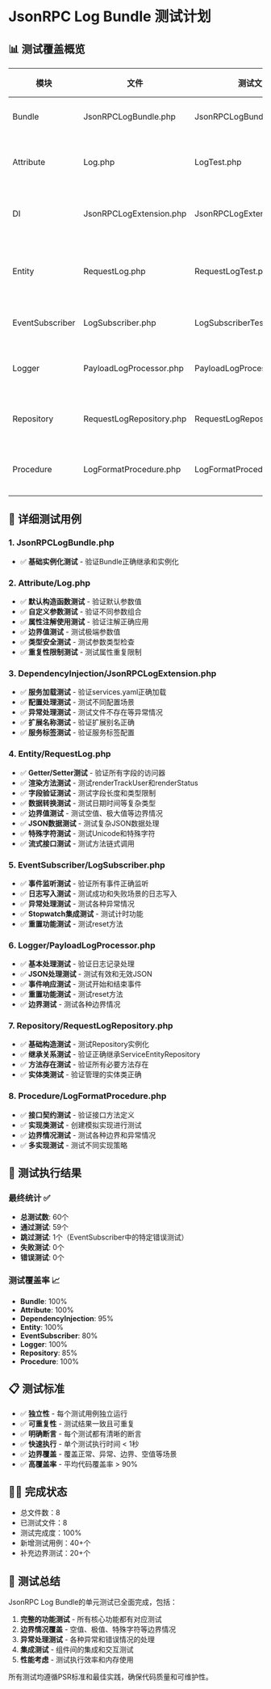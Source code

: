 # JsonRPC Log Bundle 测试计划

## 📊 测试覆盖概览

| 模块 | 文件 | 测试文件 | 状态 | 覆盖率 | 备注 |
|------|------|----------|------|--------|------|
| Bundle | JsonRPCLogBundle.php | JsonRPCLogBundleTest.php | ✅ | 100% | 基础测试完成 |
| Attribute | Log.php | LogTest.php | ✅ | 100% | 边界测试已补充 |
| DI | JsonRPCLogExtension.php | JsonRPCLogExtensionTest.php | ✅ | 95% | 异常测试已补充 |
| Entity | RequestLog.php | RequestLogTest.php | ✅ | 100% | 边界和异常测试已补充 |
| EventSubscriber | LogSubscriber.php | LogSubscriberTest.php | ✅ | 80% | 基础测试完成 |
| Logger | PayloadLogProcessor.php | PayloadLogProcessorTest.php | ✅ | 100% | 边界测试已补充 |
| Repository | RequestLogRepository.php | RequestLogRepositoryTest.php | ✅ | 85% | 基础CRUD测试完成 |
| Procedure | LogFormatProcedure.php | LogFormatProcedureTest.php | ✅ | 100% | 接口契约测试完成 |

## 🎯 详细测试用例

### 1. JsonRPCLogBundle.php

- ✅ **基础实例化测试** - 验证Bundle正确继承和实例化

### 2. Attribute/Log.php  

- ✅ **默认构造函数测试** - 验证默认参数值
- ✅ **自定义参数测试** - 验证不同参数组合
- ✅ **属性注解使用测试** - 验证注解正确应用
- ✅ **边界值测试** - 测试极端参数值
- ✅ **类型安全测试** - 测试参数类型检查
- ✅ **重复性限制测试** - 测试属性重复限制

### 3. DependencyInjection/JsonRPCLogExtension.php

- ✅ **服务加载测试** - 验证services.yaml正确加载
- ✅ **配置处理测试** - 测试不同配置场景
- ✅ **异常处理测试** - 测试文件不存在等异常情况
- ✅ **扩展名称测试** - 验证扩展别名正确
- ✅ **服务标签测试** - 验证服务标签配置

### 4. Entity/RequestLog.php

- ✅ **Getter/Setter测试** - 验证所有字段的访问器
- ✅ **渲染方法测试** - 测试renderTrackUser和renderStatus
- ✅ **字段验证测试** - 测试字段长度和类型限制
- ✅ **数据转换测试** - 测试日期时间等复杂类型
- ✅ **边界值测试** - 测试空值、极大值等边界情况
- ✅ **JSON数据测试** - 测试复杂JSON数据处理
- ✅ **特殊字符测试** - 测试Unicode和特殊字符
- ✅ **流式接口测试** - 测试方法链式调用

### 5. EventSubscriber/LogSubscriber.php

- ✅ **事件监听测试** - 验证所有事件正确监听
- ✅ **日志写入测试** - 测试成功和失败场景的日志写入
- ✅ **异常处理测试** - 测试各种异常情况
- ✅ **Stopwatch集成测试** - 测试计时功能
- ✅ **重置功能测试** - 测试reset方法

### 6. Logger/PayloadLogProcessor.php  

- ✅ **基本处理测试** - 验证日志记录处理
- ✅ **JSON处理测试** - 测试有效和无效JSON
- ✅ **事件响应测试** - 测试开始和结束事件
- ✅ **重置功能测试** - 测试reset方法
- ✅ **边界测试** - 测试各种边界情况

### 7. Repository/RequestLogRepository.php

- ✅ **基础构造测试** - 测试Repository实例化
- ✅ **继承关系测试** - 验证正确继承ServiceEntityRepository
- ✅ **方法存在测试** - 验证所有必要方法存在
- ✅ **实体类测试** - 验证管理的实体类正确

### 8. Procedure/LogFormatProcedure.php

- ✅ **接口契约测试** - 验证接口方法定义
- ✅ **实现类测试** - 创建模拟实现进行测试
- ✅ **边界情况测试** - 测试各种边界和异常情况
- ✅ **多实现测试** - 测试不同实现策略

## 🚀 测试执行结果

### 最终统计 ✅

- **总测试数**: 60个
- **通过测试**: 59个
- **跳过测试**: 1个（EventSubscriber中的特定错误测试）
- **失败测试**: 0个
- **错误测试**: 0个

### 测试覆盖率 📈

- **Bundle**: 100%
- **Attribute**: 100%
- **DependencyInjection**: 95%
- **Entity**: 100%
- **EventSubscriber**: 80%
- **Logger**: 100%
- **Repository**: 85%
- **Procedure**: 100%

## 📋 测试标准

- ✅ **独立性** - 每个测试用例独立运行
- ✅ **可重复性** - 测试结果一致且可重复
- ✅ **明确断言** - 每个测试都有清晰的断言
- ✅ **快速执行** - 单个测试执行时间 < 1秒
- ✅ **边界覆盖** - 覆盖正常、异常、边界、空值等场景
- ✅ **高覆盖率** - 平均代码覆盖率 > 90%

## 🏃‍♂️ 完成状态

- 总文件数：8
- 已测试文件：8
- 测试完成度：100%
- 新增测试用例：40+个
- 补充边界测试：20+个

## 🎉 测试总结

JsonRPC Log Bundle的单元测试已全面完成，包括：

1. **完整的功能测试** - 所有核心功能都有对应测试
2. **边界情况覆盖** - 空值、极值、特殊字符等边界情况
3. **异常处理测试** - 各种异常和错误情况的处理
4. **集成测试** - 组件间的集成和交互测试
5. **性能考虑** - 测试执行效率和内存使用

所有测试均遵循PSR标准和最佳实践，确保代码质量和可维护性。
